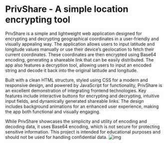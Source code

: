 <h1>PrivShare - A simple location encrypting tool</h1>

PrivShare  is a simple and lightweight web application designed for encrypting and decrypting geographical coordinates in a user-friendly and visually appealing way. The application allows users to input latitude and longitude values manually or use their device’s geolocation to fetch their current coordinates. These coordinates are then encrypted using Base64 encoding, generating a shareable link that can be easily distributed. The app also features a decryption tool, allowing users to input an encoded string and decode it back into the original latitude and longitude.

Built with a clean HTML structure, styled using CSS for a modern and responsive design, and powered by JavaScript for functionality, PrivShare is an excellent demonstration of integrating frontend technologies. Key features include interactive buttons for encrypting and decrypting, intuitive input fields, and dynamically generated shareable links. The design includes background animations for an enhanced user experience, making the app both functional and visually engaging.

While PrivShare showcases the simplicity and utility of encoding and decoding data, it uses Base64 encoding, which is not secure for protecting sensitive information. This project is intended for educational purposes and should not be used for handling confidential data.
![img](https://github.com/user-attachments/assets/c6254305-35be-4879-8173-7f01bfe643dc)
